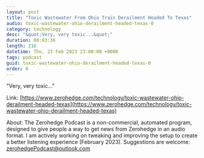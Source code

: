 ```yaml
---
layout: post
title: "Toxic Wastewater From Ohio Train Derailment Headed To Texas"
audio: toxic-wastewater-ohio-derailment-headed-texas-0
category: technology
desc: "&quot;Very, very toxic...&quot;"
duration: 00:03:36
length: 216
datetime: Thu, 23 Feb 2023 23:00:00 +0000
tags: podcast
guid: toxic-wastewater-ohio-derailment-headed-texas-0
order: 0
---
```

&quot;Very, very toxic...&quot;

Link: [https://www.zerohedge.com/technology/toxic-wastewater-ohio-derailment-headed-texas](https://www.zerohedge.com/technology/toxic-wastewater-ohio-derailment-headed-texas)

About: The Zerohedge Podcast is a non-commercial, automated program, designed to give people a way to get news from Zerohedge in an audio format.  I am actively working on tweaking and improving the setup to create a better listening experience (February 2023).  Suggestions are welcome: [zerohedgePodcast@outlook.com](mailto:zerohedgePodcast@outlook.com)